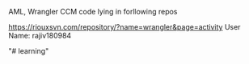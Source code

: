 AML,
Wrangler
CCM code lying in forllowing repos

https://riouxsvn.com/repository/?name=wrangler&page=activity
User Name: rajiv180984

"# learning" 

